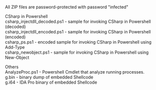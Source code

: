 
All ZIP files are password-protected with password "infected"

CSharp in Powershell<br>
csharp_injectdll_decoded.ps1 - sample for invoking CSharp in Powershell (decoded)<br>
csharp_injectdll_encoded.ps1 - sample for invoking CSharp in Powershell (encoded)<br>
csharp_ps.ps1 - encoded sample for invoking CSharp in Powershell using Add-Type<br>
csharp_newobject.ps1 - sample for invoking CSharp in Powershell using New-Object<br>

Others<br>
AnalyzeProc.ps1 - Powershell Cmdlet that analyze running processes.<br>
g.bin - binary dump of embedded Shellcode<br>
g.i64 - IDA Pro binary of embedded Shellcode
